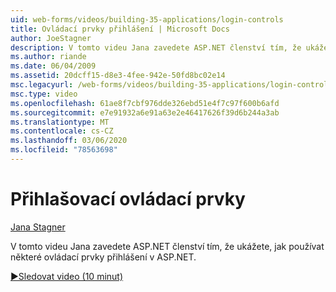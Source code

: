 ```yaml
---
uid: web-forms/videos/building-35-applications/login-controls
title: Ovládací prvky přihlášení | Microsoft Docs
author: JoeStagner
description: V tomto videu Jana zavedete ASP.NET členství tím, že ukážete, jak používat některé ovládací prvky přihlášení v ASP.NET.
ms.author: riande
ms.date: 06/04/2009
ms.assetid: 20dcff15-d8e3-4fee-942e-50fd8bc02e14
msc.legacyurl: /web-forms/videos/building-35-applications/login-controls
msc.type: video
ms.openlocfilehash: 61ae8f7cbf976dde326ebd51e4f7c97f600b6afd
ms.sourcegitcommit: e7e91932a6e91a63e2e46417626f39d6b244a3ab
ms.translationtype: MT
ms.contentlocale: cs-CZ
ms.lasthandoff: 03/06/2020
ms.locfileid: "78563698"
---
```

# <a name="login-controls"></a>Přihlašovací ovládací prvky

[Jana Stagner](https://github.com/JoeStagner)

V tomto videu Jana zavedete ASP.NET členství tím, že ukážete, jak používat některé ovládací prvky přihlášení v ASP.NET.

[&#9654;Sledovat video (10 minut)](https://channel9.msdn.com/Blogs/ASP-NET-Site-Videos/login-controls)
